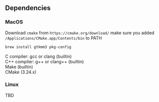## Dependencies
### MacOS 

Download `cmake` from `https://cmake.org/download/`
make sure you added `/Applications/CMake.app/Contents/bin` to PATH

```bash
brew install gtkmm3 pkg-config
```

C compiler: gcc or clang (builtin)  
C++ compiler: g++ or clang++ (builtin)  
Make (builtin)  
CMake (3.24.x)  

### Linux
TBD  
